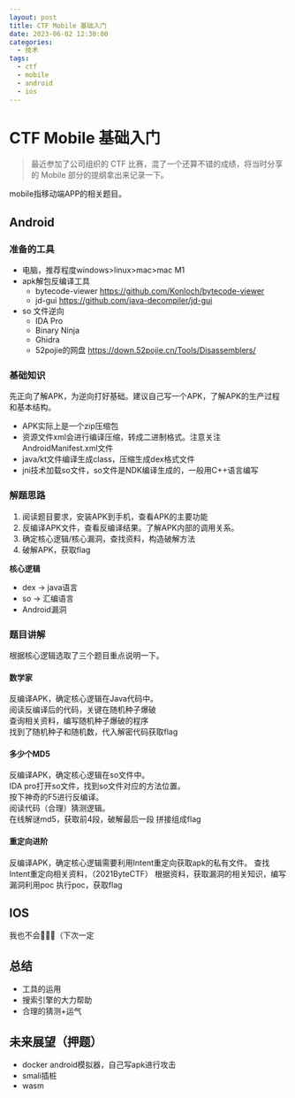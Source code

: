 ```yaml
---
layout: post
title: CTF Mobile 基础入门
date: 2023-06-02 12:30:00
categories:
  - 技术
tags:
  - ctf
  - mobile
  - android
  - ios
---
```


# CTF Mobile 基础入门

> 最近参加了公司组织的 CTF 比赛，混了一个还算不错的成绩，将当时分享的 Mobile 部分的提纲拿出来记录一下。

mobile指移动端APP的相关题目。

## Android

### 准备的工具

- 电脑，推荐程度windows>linux>mac>mac M1
- apk解包反编译工具
    - bytecode-viewer https://github.com/Konloch/bytecode-viewer
    - jd-gui https://github.com/java-decompiler/jd-gui
- so 文件逆向
    - IDA Pro
    - Binary Ninja
    - Ghidra
    - 52pojie的网盘 https://down.52pojie.cn/Tools/Disassemblers/

### 基础知识

先正向了解APK，为逆向打好基础。建议自己写一个APK，了解APK的生产过程和基本结构。

- APK实际上是一个zip压缩包
- 资源文件xml会进行编译压缩，转成二进制格式。注意关注AndroidManifest.xml文件
- java/kt文件编译生成class，压缩生成dex格式文件
- jni技术加载so文件，so文件是NDK编译生成的，一般用C++语言编写

### 解题思路

1. 阅读题目要求，安装APK到手机，查看APK的主要功能
2. 反编译APK文件，查看反编译结果。了解APK内部的调用关系。
3. 确定核心逻辑/核心漏洞，查找资料，构造破解方法
4. 破解APK，获取flag

**核心逻辑**

- dex -> java语言
- so -> 汇编语言
- Android漏洞

### 题目讲解

根据核心逻辑选取了三个题目重点说明一下。

#### 数学家

反编译APK，确定核心逻辑在Java代码中。  
阅读反编译后的代码，关键在随机种子爆破  
查询相关资料，编写随机种子爆破的程序  
找到了随机种子和随机数，代入解密代码获取flag

#### 多少个MD5

反编译APK，确定核心逻辑在so文件中。  
IDA pro打开so文件，找到so文件对应的方法位置。  
按下神奇的F5进行反编译。  
阅读代码（合理）猜测逻辑。  
在线解谜md5，获取前4段，破解最后一段
拼接组成flag

#### 重定向进阶

反编译APK，确定核心逻辑需要利用Intent重定向获取apk的私有文件。
查找Intent重定向相关资料，（2021ByteCTF）
根据资料，获取漏洞的相关知识，编写漏洞利用poc
执行poc，获取flag

## IOS

我也不会🤦🏻‍♀️（下次一定

## 总结

- 工具的运用
- 搜索引擎的大力帮助
- 合理的猜测+运气

## 未来展望（押题）

- docker android模拟器，自己写apk进行攻击
- smali插桩
- wasm
